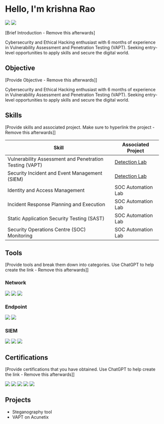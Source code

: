 # Hello, I'm krishna Rao
<a href="https://www.linkedin.com/in/krishanarao/"><img src="https://img.shields.io/badge/-LinkedIn-0072b1?&style=for-the-badge&logo=linkedin&logoColor=white" /></a>
<a href="https://www.linkedin.com/in/krishanarao/"><img src="https://img.shields.io/badge/github-0072b1?&style=for-the-badge&logo=github&logoColor=black" /></a>

[Brief Introduction - Remove this afterwards]

Cybersecurity and Ethical Hacking enthusiast with 6 months of experience in Vulnerability Assessment and Penetration Testing (VAPT). Seeking entry-level opportunities to apply skills and secure the digital world.

## Objective
[Provide Objective - Remove this afterwards]]

Cybersecurity and Ethical Hacking enthusiast with 6 months of experience in Vulnerability Assessment and Penetration Testing (VAPT). Seeking entry-level opportunities to apply skills and secure the digital world.

## Skills
[Provide skills and associated project. Make sure to hyperlink the project - Remove this afterwards]]

| Skill                                         | Associated Project         |
|-----------------------------------------------|----------------------------|
| Vulnerability Assessment and Penetration Testing (VAPT) | <a href="https://google.com">Detection Lab</a>|
| Security Incident and Event Management (SIEM)  | <a href="https://google.com">Detection Lab</a>|
| Identity and Access Management         | SOC Automation Lab|
| Incident Response Planning and Execution      | SOC Automation Lab|
| Static Application Security Testing (SAST)      | SOC Automation Lab|
| Security Operations Centre (SOC) Monitoring | SOC Automation Lab|

## Tools
[Provide tools and break them down into categories. Use ChatGPT to help create the link - Remove this afterwards]]

### Network
<div>
    <img src="https://img.shields.io/badge/-Wireshark-1679A7?&style=for-the-badge&logo=Wireshark&logoColor=white" />
    <img src="https://img.shields.io/badge/-Suricata-EF3B2D?&style=for-the-badge&logo=Suricata&logoColor=white" />
    <img src="https://img.shields.io/badge/-Zeek-777BB4?&style=for-the-badge&logo=Zeek&logoColor=white" />
</div>

### Endpoint
<div>
    <img src="https://img.shields.io/badge/-Microsoft_Defender_for_Endpoint-00A4EF?&style=for-the-badge&logo=Microsoft&logoColor=white" />
    <img src="https://img.shields.io/badge/-Velociraptor-4B275F?&style=for-the-badge&logo=Velociraptor&logoColor=white" />
</div>

### SIEM
<div>
    <img src="https://img.shields.io/badge/-Microsoft_Sentinel-0078D4?&style=for-the-badge&logo=Microsoft&logoColor=white" />
    <img src="https://img.shields.io/badge/-Splunk-000000?&style=for-the-badge&logo=Splunk&logoColor=white" />
    <img src="https://img.shields.io/badge/-Elastic-005571?&style=for-the-badge&logo=Elastic&logoColor=white" />
</div>

## Certifications
[Provide certifications that you have obtained. Use ChatGPT to help create the link - Remove this afterwards]]
<div>
<img src="https://img.shields.io/badge/-Security%2B-FF0000?&style=for-the-badge&logo=CompTIA&logoColor=white" />
<img src="https://img.shields.io/badge/-Network%2B-007ACC?&style=for-the-badge&logo=CompTIA&logoColor=white" />
<img src="https://img.shields.io/badge/-A%2B-4D4D4D?&style=for-the-badge&logo=CompTIA&logoColor=white" />
<img src="https://img.shields.io/badge/-CDSA-006400?&style=for-the-badge&logoColor=white" />
<img src="https://img.shields.io/badge/-CCD-000080?&style=for-the-badge&logoColor=white" />
</div>

## Projects
- Steganography tool
- VAPT on Acunetix 
